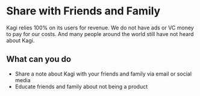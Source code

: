 # Share with Friends and Family

Kagi relies 100% on its users for revenue. We do not have ads or VC money to pay for our costs. And many people around the world still have not heard about Kagi.

## What can you do

- Share a note about Kagi with your friends and family via email or social media
- Educate friends and family about not being a product

